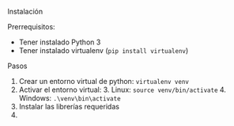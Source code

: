 

Instalación

Prerrequisitos:
- Tener instalado Python 3
- Tener instalado virtualenv (`pip install virtualenv`)

Pasos
1. Crear un entorno virtual de python: `virtualenv venv`
2. Activar el entorno virtual: 
   3. Linux: `source venv/bin/activate`
   4. Windows: `.\venv\bin\activate` 
5. Instalar las librerías requeridas
6. 